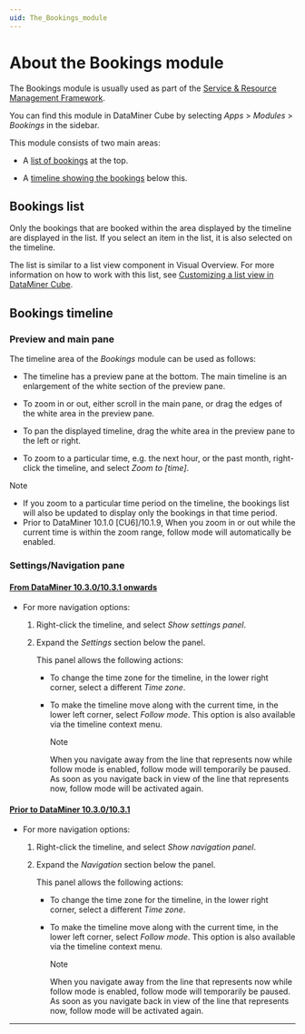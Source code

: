 ```yaml
---
uid: The_Bookings_module
---
```


# About the Bookings module

The Bookings module is usually used as part of the [Service & Resource Management Framework](xref:About_SRM).

You can find this module in DataMiner Cube by selecting *Apps* > *Modules* > *Bookings* in the sidebar.

This module consists of two main areas:

- A [list of bookings](#bookings-list) at the top.

- A [timeline showing the bookings](#bookings-timeline) below this.

## Bookings list

Only the bookings that are booked within the area displayed by the timeline are displayed in the list. If you select an item in the list, it is also selected on the timeline.

The list is similar to a list view component in Visual Overview. For more information on how to work with this list, see [Customizing a list view in DataMiner Cube](xref:Creating_a_list_view#customizing-a-list-view-in-dataminer-cube).

## Bookings timeline

### Preview and main pane

The timeline area of the *Bookings* module can be used as follows:

- The timeline has a preview pane at the bottom. The main timeline is an enlargement of the white section of the preview pane.

- To zoom in or out, either scroll in the main pane, or drag the edges of the white area in the preview pane.

- To pan the displayed timeline, drag the white area in the preview pane to the left or right.

- To zoom to a particular time, e.g. the next hour, or the past month, right-click the timeline, and select *Zoom to \[time\]*.

> [!NOTE]
>
> - If you zoom to a particular time period on the timeline, the bookings list will also be updated to display only the bookings in that time period.
> - Prior to DataMiner 10.1.0 \[CU6\]/10.1.9, When you zoom in or out while the current time is within the zoom range, follow mode will automatically be enabled.

### Settings/Navigation pane

#### [From DataMiner 10.3.0/10.3.1 onwards](#tab/tabid-1)

- For more navigation options:

  1. Right-click the timeline, and select *Show settings panel*.

  1. Expand the *Settings* section below the panel.

     This panel allows the following actions:

     - To change the time zone for the timeline, in the lower right corner, select a different *Time zone*.

     - To make the timeline move along with the current time, in the lower left corner, select *Follow mode*. This option is also available via the timeline context menu.

       > [!NOTE]
       > When you navigate away from the line that represents now while follow mode is enabled, follow mode will temporarily be paused. As soon as you navigate back in view of the line that represents now, follow mode will be activated again.

#### [Prior to DataMiner 10.3.0/10.3.1](#tab/tabid-2)

- For more navigation options:

  1. Right-click the timeline, and select *Show navigation panel*.

  1. Expand the *Navigation* section below the panel.

     This panel allows the following actions:

     - To change the time zone for the timeline, in the lower right corner, select a different *Time zone*.

     - To make the timeline move along with the current time, in the lower left corner, select *Follow mode*. This option is also available via the timeline context menu.

       > [!NOTE]
       > When you navigate away from the line that represents now while follow mode is enabled, follow mode will temporarily be paused. As soon as you navigate back in view of the line that represents now, follow mode will be activated again.

***
